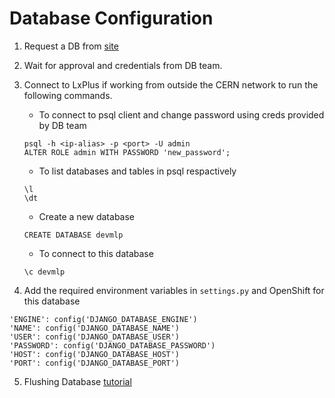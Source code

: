 # Database Configuration 

1. Request a DB from [site](https://dbod.web.cern.ch/)
2. Wait for approval and credentials from DB team. 
3. Connect to LxPlus if working from outside the CERN network to run the following commands. 

    * To connect to psql client and change password using creds provided by DB team

    ```
    psql -h <ip-alias> -p <port> -U admin
    ALTER ROLE admin WITH PASSWORD 'new_password';
    ```

    * To list databases and tables in psql respactively

    ```
    \l
    \dt
    ```

    * Create a new database
    ```
    CREATE DATABASE devmlp
    ```
    * To connect to this database
    ```
    \c devmlp 
    ```

4. Add the required environment variables in `settings.py` and OpenShift for this database
```
'ENGINE': config('DJANGO_DATABASE_ENGINE')
'NAME': config('DJANGO_DATABASE_NAME')
'USER': config('DJANGO_DATABASE_USER')
'PASSWORD': config('DJANGO_DATABASE_PASSWORD')
'HOST': config('DJANGO_DATABASE_HOST')
'PORT': config('DJANGO_DATABASE_PORT')
```


5. Flushing Database 
[tutorial](https://www.delftstack.com/howto/django/django-reset-database/)